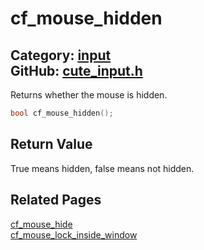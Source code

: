 [//]: # (This file is automatically generated by Cute Framework's docs parser.)
[//]: # (Do not edit this file by hand!)
[//]: # (See: https://github.com/RandyGaul/cute_framework/blob/master/samples/docs_parser.cpp)
[](../header.md ':include')

# cf_mouse_hidden

Category: [input](/api_reference?id=input)  
GitHub: [cute_input.h](https://github.com/RandyGaul/cute_framework/blob/master/include/cute_input.h)  
---

Returns whether the mouse is hidden.

```cpp
bool cf_mouse_hidden();
```

## Return Value

True means hidden, false means not hidden.

## Related Pages

[cf_mouse_hide](/input/cf_mouse_hide.md)  
[cf_mouse_lock_inside_window](/input/cf_mouse_lock_inside_window.md)  
